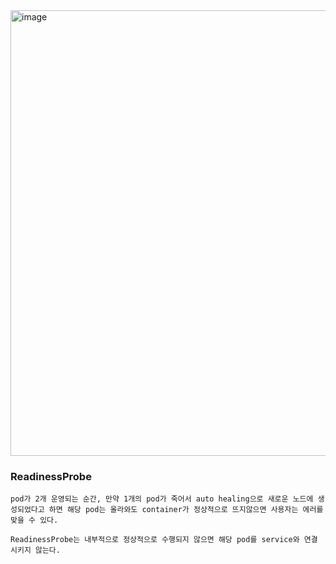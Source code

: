 

<img width="713" alt="image" src="https://github.com/sm55555/k8s/assets/38831314/9c113fc3-f0f9-409d-9d96-bae8a3fd3abc">

### ReadinessProbe

```
pod가 2개 운영되는 순간, 만약 1개의 pod가 죽어서 auto healing으로 새로운 노드에 생성되었다고 하면 해당 pod는 올라와도 container가 정상적으로 뜨지않으면 사용자는 에러를 맞을 수 있다.

ReadinessProbe는 내부적으로 정상적으로 수행되지 않으면 해당 pod를 service와 연결 시키지 않는다.
```
